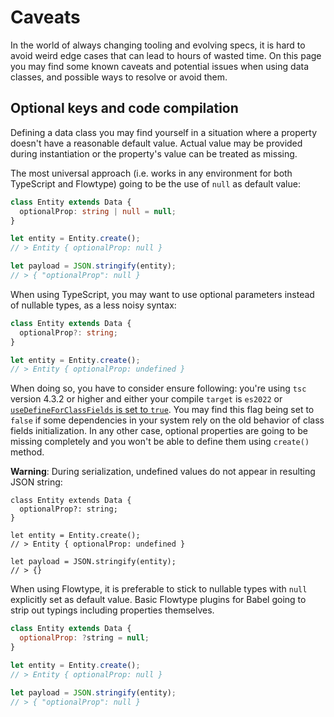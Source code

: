 # Caveats

In the world of always changing tooling and evolving specs, it is hard to avoid weird edge cases
that can lead to hours of wasted time. On this page you may find some known caveats and potential
issues when using data classes, and possible ways to resolve or avoid them.

## Optional keys and code compilation

Defining a data class you may find yourself in a situation where a property doesn't have a
reasonable default value. Actual value may be provided during instantiation or the property's value
can be treated as missing.

The most universal approach (i.e. works in any environment for both TypeScript and Flowtype) going
to be the use of `null` as default value:

```ts
class Entity extends Data {
  optionalProp: string | null = null;
}

let entity = Entity.create();
// > Entity { optionalProp: null }

let payload = JSON.stringify(entity);
// > { "optionalProp": null }
```

When using TypeScript, you may want to use optional parameters instead of nullable types, as a less
noisy syntax:

```ts
class Entity extends Data {
  optionalProp?: string;
}

let entity = Entity.create();
// > Entity { optionalProp: undefined }
```

When doing so, you have to consider ensure following: you're using `tsc` version 4.3.2 or higher and
either your compile `target` is `es2022` or
[`useDefineForClassFields` is set to `true`](https://www.typescriptlang.org/docs/handbook/release-notes/typescript-3-7.html#the-usedefineforclassfields-flag-and-the-declare-property-modifier).
You may find this flag being set to `false` if some dependencies in your system rely on the old
behavior of class fields initialization. In any other case, optional properties are going to be
missing completely and you won't be able to define them using `create()` method.

**Warning**: During serialization, undefined values do not appear in resulting JSON string:

```ts{8-9}
class Entity extends Data {
  optionalProp?: string;
}

let entity = Entity.create();
// > Entity { optionalProp: undefined }

let payload = JSON.stringify(entity);
// > {}
```

When using Flowtype, it is preferable to stick to nullable types with `null` explicitly set as
default value. Basic Flowtype plugins for Babel going to strip out typings including properties
themselves.

```js
class Entity extends Data {
  optionalProp: ?string = null;
}

let entity = Entity.create();
// > Entity { optionalProp: null }

let payload = JSON.stringify(entity);
// > { "optionalProp": null }
```
